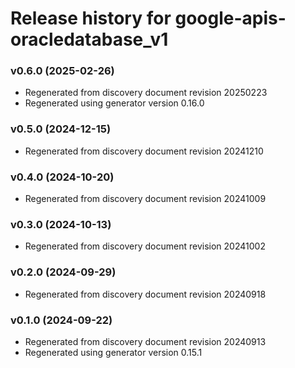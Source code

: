 # Release history for google-apis-oracledatabase_v1

### v0.6.0 (2025-02-26)

* Regenerated from discovery document revision 20250223
* Regenerated using generator version 0.16.0

### v0.5.0 (2024-12-15)

* Regenerated from discovery document revision 20241210

### v0.4.0 (2024-10-20)

* Regenerated from discovery document revision 20241009

### v0.3.0 (2024-10-13)

* Regenerated from discovery document revision 20241002

### v0.2.0 (2024-09-29)

* Regenerated from discovery document revision 20240918

### v0.1.0 (2024-09-22)

* Regenerated from discovery document revision 20240913
* Regenerated using generator version 0.15.1

